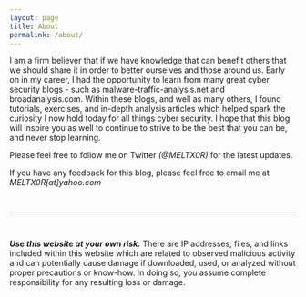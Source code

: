 ```yaml
---
layout: page
title: About
permalink: /about/
---
```


I am a firm believer that if we have knowledge that can benefit others that we should share it in order to better ourselves and those around us. Early on in my career, I had the opportunity to learn from many great cyber security blogs - such as malware-traffic-analysis.net and broadanalysis.com. Within these blogs, and well as many others, I found tutorials, exercises, and in-depth analysis articles which helped spark the curiosity I now hold today for all things cyber security. I hope that this blog will inspire you as well to continue to strive to be the best that you can be, and never stop learning.


Please feel free to follow me on Twitter *(@MELTX0R)* for the latest updates.


If you have any feedback for this blog, please feel free to email me at *MELTX0R[at]yahoo.com*

&nbsp;
&nbsp;
&nbsp;
&nbsp;
&nbsp;
&nbsp;
&nbsp;

___________________________________________

&nbsp;
&nbsp;
&nbsp;
&nbsp;
&nbsp;
&nbsp;
&nbsp;


***Use this website at your own risk.*** There are IP addresses, files, and links included within this website which are related to observed malicious activity and can potentially cause damage if downloaded, used, or analyzed without proper precautions or know-how. In doing so, you assume complete responsibility for any resulting loss or damage.
